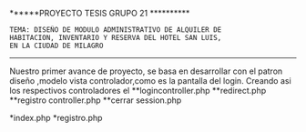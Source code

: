 
******PROYECTO TESIS GRUPO 21 **********

    TEMA: DISEÑO DE MODULO ADMINISTRATIVO DE ALQUILER DE 
    HABITACION, INVENTARIO Y RESERVA DEL HOTEL SAN LUIS, 
    EN LA CIUDAD DE MILAGRO

************************************************************
Nuestro primer avance de proyecto, se basa en desarrollar
con el patron diseño ,modelo vista controlador,como es 
la pantalla del login.
Creando asi los respectivos controladores el 
**logincontroller.php
**redirect.php
**registro controller.php
**cerrar session.php

*index.php
*registro.php


 









